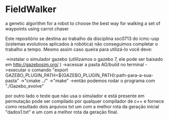 # FieldWalker
a genetic algorithm for a robot to choose the best way for walking a set of waypoints using carrot chaser 

Este repositório se destina ao trabalho da disciplina ssc0713 do icmc-usp (sistemas evolutivos aplicados à robótica)
não conseguimos completar o trabalho a tempo. Mesmo assim caso queira para utilizá-lo você deve:

->instalar o simulador gazebo (utlilizamos o gazebo 7, ele pode ser baixado em http://gazebosim.org/ )
->acessar a pasta AG/build no terminal
->executar o comando "export GAZEBO_PLUGIN_PATH=${GAZEBO_PLUGIN_PATH}:path-para-a-sua-pasta"
->"cmake ../"
->"make"
->então podemos rodar o programa com "./Gazebo_evolve"

por outro lado o teste que não usa o simulador e está presente em permutação pode ser compilado por qualquer compilador de c++
e fornece como resultado dois arquivos txt um com a melhor rota da geração inicial "dados1.txt" e um com a melhor rota da 
geração final.
